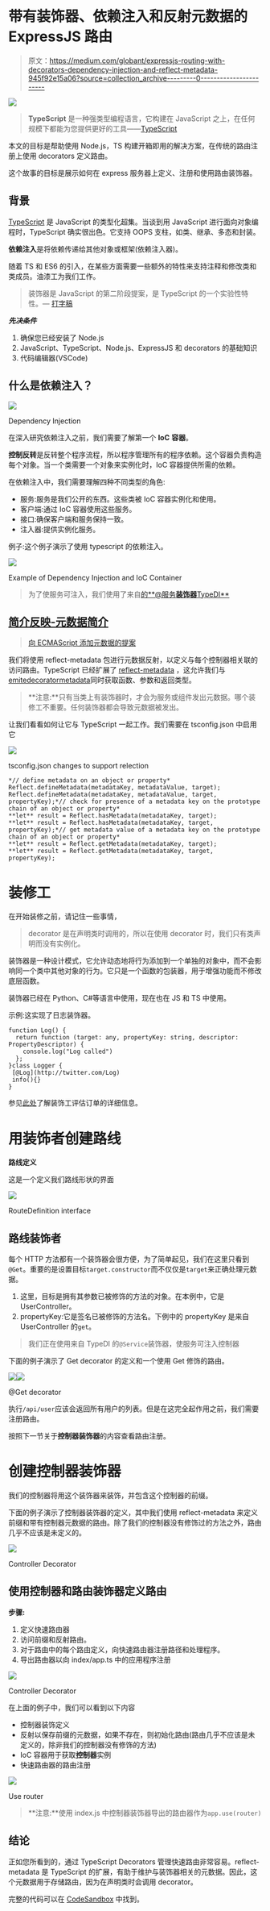 # 带有装饰器、依赖注入和反射元数据的 ExpressJS 路由

> 原文：<https://medium.com/globant/expressjs-routing-with-decorators-dependency-injection-and-reflect-metadata-945f92e15a06?source=collection_archive---------0----------------------->

![](img/cbe85266e544aa393b43dfa2ff3a2484.png)

> **TypeScript** 是一种强类型编程语言，它构建在 JavaScript 之上，在任何规模下都能为您提供更好的工具——[TypeScript](https://www.typescriptlang.org/)

本文的目标是帮助使用 Node.js，TS 构建开箱即用的解决方案，在传统的路由注册上使用 decorators 定义路由。

这个故事的目标是展示如何在 express 服务器上定义、注册和使用路由装饰器。

## **背景**

[TypeScript](https://www.typescriptlang.org/docs/) 是 JavaScript 的类型化超集。当谈到用 JavaScript 进行面向对象编程时，TypeScript 确实很出色。它支持 OOPS 支柱，如类、继承、多态和封装。

**依赖注入**是将依赖传递给其他对象或框架(依赖注入器)。

随着 TS 和 ES6 的引入，在某些方面需要一些额外的特性来支持注释和修改类和类成员。油漆工为我们工作。

> 装饰器是 JavaScript 的第二阶段提案，是 TypeScript 的一个实验性特性。— [打字稿](https://www.typescriptlang.org/)

***先决条件***

1.  确保您已经安装了 Node.js
2.  JavaScript、TypeScript、Node.js、ExpressJS 和 decorators 的基础知识
3.  代码编辑器(VSCode)

## **什么是依赖注入？**

![](img/f311faaaa3975ada7bb8f04a562e1ce4.png)

Dependency Injection

在深入研究依赖注入之前，我们需要了解第一个 **IoC** **容器**。

**控制反转**是反转整个程序流程，所以程序管理所有的程序依赖。这个容器负责构造每个对象。当一个类需要一个对象来实例化时，IoC 容器提供所需的依赖。

在依赖注入中，我们需要理解四种不同类型的角色:

*   服务:服务是我们公开的东西。这些类被 IoC 容器实例化和使用。
*   客户端:通过 IoC 容器使用这些服务。
*   接口:确保客户端和服务保持一致。
*   注入器:提供实例化服务。

例子:这个例子演示了使用 typescript 的依赖注入。

![](img/ac516e36fde2f4d9f487df86f9f23c03.png)

Example of Dependency Injection and IoC Container

> 为了使服务可注入，我们使用了来自[的**@服务**装饰器**TypeDI**](https://www.npmjs.com/package/typedi)

## [简介**反映-元数据**简介](https://www.npmjs.com/package/reflect-metadata)

> [向 ECMAScript 添加元数据的提案](https://rbuckton.github.io/reflect-metadata/#introduction)

我们将使用 reflect-metadata 包进行元数据反射，以定义与每个控制器相关联的访问路由。TypeScript 已经扩展了 [reflect-metadata](https://www.npmjs.com/package/reflect-metadata) ，这允许我们与[emitedecoratormetadata](https://www.typescriptlang.org/tsconfig/emitDecoratorMetadata.html)同时获取函数、参数和返回类型。

> **注意:**只有当类上有装饰器时，才会为服务或组件发出元数据。哪个装修工不重要。任何装饰器都会导致元数据被发出。

让我们看看如何让它与 TypeScript 一起工作。我们需要在 tsconfig.json 中启用它

![](img/ee01d7230b555b9c2a6dfc434e7a92de.png)

tsconfig.json changes to support relection

```
*// define metadata on an object or property* Reflect.defineMetadata(metadataKey, metadataValue, target); Reflect.defineMetadata(metadataKey, metadataValue, target, propertyKey);*// check for presence of a metadata key on the prototype chain of an object or property* 
**let** result = Reflect.hasMetadata(metadataKey, target); 
**let** result = Reflect.hasMetadata(metadataKey, target, propertyKey);*// get metadata value of a metadata key on the prototype chain of an object or property* 
**let** result = Reflect.getMetadata(metadataKey, target); 
**let** result = Reflect.getMetadata(metadataKey, target, propertyKey);
```

# **装修工**

在开始装修之前，请记住一些事情，

> decorator 是在声明类时调用的，所以在使用 decorator 时，我们只有类声明而没有实例化。

装饰器是一种设计模式，它允许动态地将行为添加到一个单独的对象中，而不会影响同一个类中其他对象的行为。它只是一个函数的包装器，用于增强功能而不修改底层函数。

装饰器已经在 Python、C#等语言中使用，现在也在 JS 和 TS 中使用。

示例:这实现了日志装饰器。

```
function Log() {
  return function (target: any, propertyKey: string, descriptor: PropertyDescriptor) {
    console.log("Log called")
  };
}class Logger {
 [@Log](http://twitter.com/Log)
 info(){}
}
```

参见[此处](https://www.typescriptlang.org/docs/handbook/decorators.html#decorator-evaluation)了解装饰工评估订单的详细信息。

# 用装饰者创建路线

**路线定义**

这是一个定义我们路线形状的界面

![](img/4b3e2a7c51eced96ae472a1a9db08f26.png)

RouteDefinition interface

## **路线装饰者**

每个 HTTP 方法都有一个装饰器会很方便，为了简单起见，我们在这里只看到`@Get`。重要的是设置目标`target.constructor`而不仅仅是`target`来正确处理元数据。

1.  这里，目标是拥有其参数已被修饰的方法的对象。在本例中，它是 UserController。
2.  propertyKey:它是签名已被修饰的方法名。下例中的 propertyKey 是来自 UserController 的`get`。

> 我们正在使用来自 TypeDI 的`@Service`装饰器，使服务可注入控制器

下面的例子演示了 Get decorator 的定义和一个使用 Get 修饰的路由。

![](img/2d6c0fd06989a0cb63feb363c1cbc865.png)![](img/58a82c26af803921ab2dc9f1f484a732.png)

@Get decorator

执行`/api/user`应该会返回所有用户的列表。但是在这完全起作用之前，我们需要注册路由。

按照下一节关于**控制器装饰器**的内容查看路由注册。

# **创建控制器装饰器**

我们的控制器将用这个装饰器来装饰，并包含这个控制器的前缀。

下面的例子演示了控制器装饰器的定义，其中我们使用 reflect-metadata 来定义前缀和带有控制器元数据的路由。除了我们的控制器没有修饰过的方法之外，路由几乎不应该是未定义的。

![](img/7b44cdcf6c5beb283ba37f9aa907257a.png)

Controller Decorator

## 使用控制器和路由装饰器定义路由

**步骤:**

1.  定义快速路由器
2.  访问前缀和反射路由。
3.  对于路由中的每个路由定义，向快速路由器注册路径和处理程序。
4.  导出路由器以向 index/app.ts 中的应用程序注册

![](img/88cce7bbf66ae0bb3cbb5a7477377492.png)

Controller Decorator

在上面的例子中，我们可以看到以下内容

*   控制器装饰定义
*   反射以保存前缀的元数据，如果不存在，则初始化路由(路由几乎不应该是未定义的，除非我们的控制器没有修饰的方法)
*   IoC 容器用于获取**控制器**实例
*   快速路由器的路由注册

![](img/ddc4d0e3ea9e5168be47e371986d2c13.png)

Use router

> **注意:**使用 index.js 中控制器装饰器导出的路由器作为`app.use(router)`

## **结论**

正如您所看到的，通过 TypeScript Decorators 管理快速路由非常容易。reflect-metadata 是 TypeScript 的扩展，有助于维护与装饰器相关的元数据。因此，这个元数据用于存储路由，因为在声明类时会调用 decorator。

完整的代码可以在 [CodeSandbox](https://codesandbox.io/s/expressjs-routing-with-decoratos-1l723) 中找到。